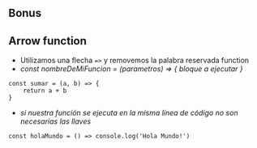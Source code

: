 ## Bonus

## Arrow function
 - Utilizamos una flecha `=>` y removemos la palabra reservada function
- _const nombreDeMiFuncion = (parametros) => { bloque a ejecutar }_

```
const sumar = (a, b) => {
    return a + b
}
```

- _si nuestra función se ejecuta en la misma línea de código no son necesarias las llaves_

```
const holaMundo = () => console.log('Hola Mundo!')
```